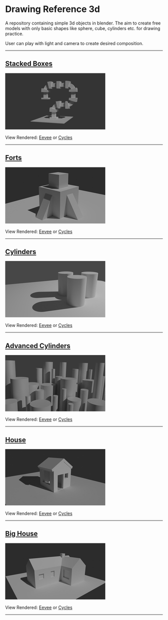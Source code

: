 # Drawing Reference 3d

A repository containing simple 3d objects in blender. The aim to create free models with only basic shapes like sphere, cube, cylinders etc. for drawing practice.

User can play with light and camera to create desired composition.

---

<h2>
<a href="https://github.com/rahulsrma26/DrawingReference3D/raw/main/StackedBoxes.blend" download>Stacked Boxes</a>
</h2>

![StackedBoxes](docs/img/StackedBoxes.png)

View Rendered: 
<a href="https://github.com/rahulsrma26/DrawingReference3D/raw/main/docs/renders/eevee/StackedBoxes.png" target="_blank">Eevee</a> or <a href="https://github.com/rahulsrma26/DrawingReference3D/raw/main/docs/renders/cycles/StackedBoxes.png">Cycles</a>

---

<h2>
<a href="https://github.com/rahulsrma26/DrawingReference3D/raw/main/Forts.blend" download>Forts</a>
</h2>

![Forts](docs/img/Forts.png)

View Rendered: <a href="https://github.com/rahulsrma26/DrawingReference3D/raw/main/docs/renders/eevee/Forts.png" target="_blank">Eevee</a> or <a href="https://github.com/rahulsrma26/DrawingReference3D/raw/main/docs/renders/cycles/Forts.png" target="_blank">Cycles</a>

---

<h2>
<a href="https://github.com/rahulsrma26/DrawingReference3D/raw/main/Cylinders.blend" download>Cylinders</a>
</h2>

![Cylinders](docs/img/Cylinders.png)

View Rendered: <a href="https://github.com/rahulsrma26/DrawingReference3D/raw/main/docs/renders/eevee/Cylinders.png" target="_blank">Eevee</a> or <a href="https://github.com/rahulsrma26/DrawingReference3D/raw/main/docs/renders/cycles/Cylinders.png" target="_blank">Cycles</a>

---

<h2>
<a href="https://github.com/rahulsrma26/DrawingReference3D/raw/main/AdvancedCylinders.blend" download>Advanced Cylinders</a>
</h2>

![AdvancedCylinders](docs/img/AdvancedCylinders.png)

View Rendered: <a href="https://github.com/rahulsrma26/DrawingReference3D/raw/main/docs/renders/eevee/AdvancedCylinders.png" target="_blank">Eevee</a> or <a href="https://github.com/rahulsrma26/DrawingReference3D/raw/main/docs/renders/cycles/AdvancedCylinders.png" target="_blank">Cycles</a>

---

<h2>
<a href="https://github.com/rahulsrma26/DrawingReference3D/raw/main/House.blend" download>House</a>
</h2>

![House](docs/img/House.png)

View Rendered: <a href="https://github.com/rahulsrma26/DrawingReference3D/raw/main/docs/renders/eevee/House.png" target="_blank">Eevee</a> or <a href="https://github.com/rahulsrma26/DrawingReference3D/raw/main/docs/renders/cycles/House.png" target="_blank">Cycles</a>

---

<h2>
<a href="https://github.com/rahulsrma26/DrawingReference3D/raw/main/BigHouse.blend" download>Big House</a>
</h2>

![BigHouse](docs/img/BigHouse.png)

View Rendered: <a href="https://github.com/rahulsrma26/DrawingReference3D/raw/main/docs/renders/eevee/BigHouse.png" target="_blank">Eevee</a> or <a href="https://github.com/rahulsrma26/DrawingReference3D/raw/main/docs/renders/cycles/BigHouse.png" target="_blank">Cycles</a>

---
